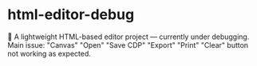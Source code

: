 # html-editor-debug
📝 A lightweight HTML-based editor project — currently under debugging. Main issue: "Canvas" "Open" "Save CDP" "Export" "Print" "Clear" button not working as expected.
